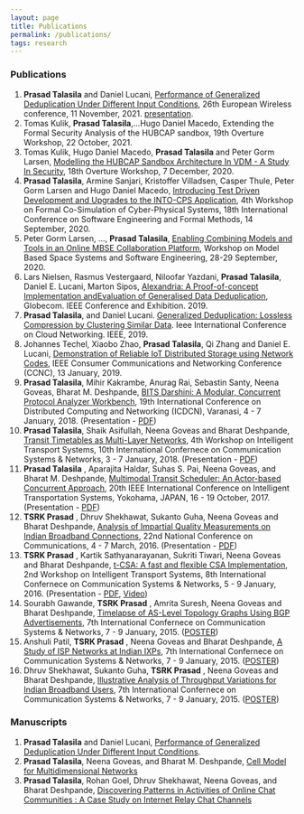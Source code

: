```yaml
---
layout: page
title: Publications
permalink: /publications/
tags: research
---
```


### Publications ###
1. **Prasad Talasila** and Daniel Lucani, [Performance of Generalized Deduplication Under Different Input Conditions](https://www.dropbox.com/s/3qd2ff0gr1e297p/gd2021.pdf?dl=1), 26th European Wireless conference, 11 November, 2021. [presentation](https://www.dropbox.com/s/dgo6nsr0iz8mfx7/gd2021-presentation.pdf?dl=1).
2. Tomas Kulik, **Prasad Talasila**,...Hugo Daniel Macedo, Extending the Formal Security Analysis of the HUBCAP sandbox, 19th Overture Workshop, 22 October, 2021.
3. Tomas Kulik, Hugo Daniel Macedo, **Prasad Talasila** and Peter Gorm Larsen, [Modelling the HUBCAP Sandbox Architecture In VDM - A Study In Security](https://www.dropbox.com/s/4a74rrqiqw3q9pk/sandbox_vdm.pdf?dl=1), 18th Overture Workshop, 7 December, 2020.
4. **Prasad Talasila**, Armine Sanjari, Kristoffer Villadsen, Casper Thule, Peter Gorm Larsen and Hugo Daniel Macedo, [Introducing Test Driven Development and Upgrades to the INTO-CPS Application](https://www.dropbox.com/s/mshocrq27eywkys/testing_intocps.pdf?dl=1), 4th Workshop on Formal Co-Simulation of Cyber-Physical Systems, 18th International Conference on Software Engineering and Formal Methods, 14 September, 2020.
5. Peter Gorm Larsen, ..., **Prasad Talasila**, [Enabling Combining Models and Tools in an Online MBSE Collaboration Platform](https://www.dropbox.com/s/fqlws4bakpzm9qt/MBSE_workshop.pdf?dl=1), Workshop on Model Based Space Systems and Software Engineering, 28-29 September, 2020.
6. Lars Nielsen, Rasmus Vestergaard, Niloofar Yazdani, **Prasad Talasila**, Daniel E. Lucani, Marton Sipos, [Alexandria: A Proof-of-concept Implementation andEvaluation of Generalised Data Deduplication](https://www.dropbox.com/s/j7dbckwxgwwdxax/alexandria2019.pdf?dl=1), Globecom. IEEE Conference and Exhibition. 2019.
7. **Prasad Talasila**, and Daniel Lucani. [Generalized Deduplication: Lossless Compression by Clustering Similar Data](https://www.dropbox.com/s/g3niy25gx3lupsk/gd2019.pdf?dl=1). Ieee International Conference on Cloud Networking. IEEE, 2019.
8. Johannes Techel, Xiaobo Zhao, **Prasad Talasila**, Qi Zhang and Daniel E. Lucani, [Demonstration of Reliable IoT Distributed Storage using Network Codes](https://www.dropbox.com/s/uehbc9dkl4zan3r/techel2019.pdf?dl=1), IEEE Consumer Communications and Networking Conference (CCNC), 13 January, 2019.
9. **Prasad Talasila**, Mihir Kakrambe, Anurag Rai, Sebastin Santy, Neena Goveas, Bharat M. Deshpande, [BITS Darshini: A Modular, Concurrent Protocol Analyzer Workbench](https://www.dropbox.com/s/2h28g560wd2uqfh/packet_analyzer.pdf?dl=1), 19th International Conference on Distributed Computing and Networking (ICDCN), Varanasi, 4 - 7 January, 2018. (Presentation - [PDF](https://www.dropbox.com/s/cj0vgnyvcrqabzw/Darshini_Presentation.pdf?dl=1))
10. **Prasad Talasila**, Shaik Asifullah, Neena Goveas and Bharat Deshpande, [Transit Timetables as Multi-Layer Networks](https://www.dropbox.com/s/99w39aigkugaofv/IndianRail.pdf?dl=1), 4th Workshop on Intelligent Transport Systems, 10th International Confernece on Communication Systems & Networks, 3 - 7 January, 2018. (Presentation - [PDF](https://www.dropbox.com/s/kj2cixkj5xkr4xq/IndianRail_Presentation.pdf?dl=1))
11. **Prasad Talasila** , Aparajita Haldar, Suhas S. Pai, Neena Goveas, and Bharat M. Deshpande, [Multimodal Transit Scheduler: An Actor-based Concurrent Approach](https://www.dropbox.com/s/l6rz6ak328iehz7/ts.pdf?dl=1), 20th IEEE International Conference on Intelligent Transportation Systems, Yokohama, JAPAN, 16 - 19 October, 2017.(Presentation - [PDF](https://www.dropbox.com/s/ipjkr27dkm1pvhe/TS_Presentation.pdf?dl=1))
12. **TSRK Prasad** , Dhruv Shekhawat, Sukanto Guha, Neena Goveas and Bharat Deshpande, [Analysis of Impartial Quality Measurements on Indian Broadband Connections](https://www.dropbox.com/s/zxqpqgxpj4db76f/ndt.pdf?dl=1), 22nd National Conference on Communications, 4 - 7 March, 2016. (Presentation - [PDF](https://www.dropbox.com/s/w0gcrnhourzxi9a/NDT_Presentation.pdf?dl=1))
13. **TSRK Prasad** , Kartik Sathyanarayanan, Sukriti Tiwari, Neena Goveas and Bharat Deshpande, [t-CSA: A fast and flexible CSA Implementation](https://www.dropbox.com/s/n8yn8vtv838ofqh/t-csa.pdf?dl=1), 2nd Workshop on Intelligent Transport Systems, 8th International Confernece on Communication Systems & Networks, 5 - 9 January, 2016. (Presentation - [PDF](https://www.dropbox.com/s/hy6o152us6o5lbk/tCSA_Presentation.pdf?dl=1), [Video](https://www.youtube.com/watch?v=yG9pQchXbiY))
14. Sourabh Gawande, **TSRK Prasad** , Amrita Suresh, Neena Goveas and Bharat Deshpande, [Timelapse of AS-Level Topology Graphs Using BGP Advertisements](https://www.dropbox.com/s/mli08azhcmfj110/as_topology.pdf?dl=1), 7th International Confernece on Communication Systems & Networks, 7 - 9 January, 2015. ([POSTER](https://www.dropbox.com/s/3tnje02w81435qb/AS_topology_poster.pdf?dl=1))
15. Anshuli Patil, **TSRK Prasad** , Neena Goveas and Bharat Deshpande, [A Study of ISP Networks at Indian IXPs](https://www.dropbox.com/s/u96pplvozhlmgfg/ispview.pdf?dl=1), 7th International Confernece on Communication Systems & Networks, 7 - 9 January, 2015. ([POSTER](https://www.dropbox.com/s/xnn2nsemliijrrx/ISPView_poster.pdf?dl=1))
16. Dhruv Shekhawat, Sukanto Guha, **TSRK Prasad** , Neena Goveas and Bharat Deshpande, [Illustrative Analysis of Throughput Variations for](https://www.dropbox.com/s/spgcuk182ilm3d0/ndt.pdf?dl=1) [Indian Broadband Users](https://www.dropbox.com/s/spgcuk182ilm3d0/ndt.pdf?dl=1), 7th International Confernece on Communication Systems & Networks, 7 - 9 January, 2015. ([POSTER](https://www.dropbox.com/s/thmixmtq602rkg8/ndt_poster.pdf?dl=1))

### Manuscripts ###
1. **Prasad Talasila** and Daniel Lucani, [Performance of Generalized Deduplication Under Different Input Conditions](https://www.dropbox.com/s/rugv5fzy64tfbwk/dedup2020.pdf?dl=1).
1. **Prasad Talasila**, Neena Goveas, and Bharat M. Deshpande, [Cell Model for Multidimensional Networks](https://www.dropbox.com/s/09161wst1mgcoek/cell_model.pdf?dl=1)
1. **Prasad Talasila**, Rohan Goel, Dhruv Shekhawat, Neena Goveas, and Bharat Deshpande, [Discovering Patterns in Activities of Online Chat Communities : A Case Study on Internet Relay Chat Channels](https://www.dropbox.com/s/1jjr7lg58n7jpxe/IRCLogParser.pdf?dl=1)

